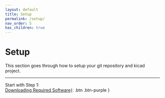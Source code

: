 ```yaml
---
layout: default
title: Setup
permalink: /setup/
nav_order: 5
has_children: true
---
```


# Setup

This section goes through how to setup your git repository and kicad project.

---

Start with Step 1: <br>
[Downloading Required Software](/setup/downloading-software/){: .btn .btn-purple }
